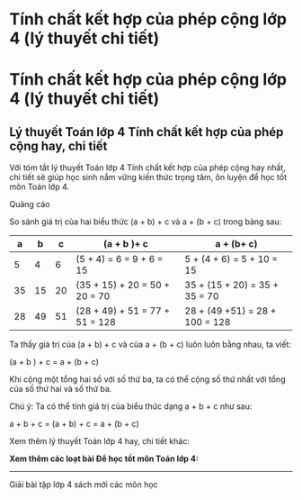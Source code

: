 # Tính chất kết hợp của phép cộng lớp 4 (lý thuyết chi tiết)

# Tính chất kết hợp của phép cộng lớp 4 (lý thuyết chi tiết)

## Lý thuyết Toán lớp 4 Tính chất kết hợp của phép cộng hay, chi tiết

Với tóm tắt lý thuyết Toán lớp 4 Tính chất kết hợp của phép cộng hay nhất, chi tiết sẽ giúp học sinh nắm vững kiến thức trọng tâm, ôn luyện để học tốt môn Toán lớp 4.

Quảng cáo

So sánh giá trị của hai biểu thức (a + b) + c và a + (b + c) trong bảng sau:

a | b | c | (a + b )+ c | a + (b+ c)  
---|---|---|---|---  
5 | 4 | 6 | (5 + 4) = 6 = 9 + 6 = 15 | 5 + (4 + 6) = 5 + 10 = 15  
35 | 15 | 20 | (35 + 15) + 20 = 50 + 20 = 70 | 35 + (15 + 20) = 35 + 35 = 70  
28 | 49 | 51 | (28 + 49) + 51 = 77 + 51 = 128 | 28 + (49 +51) = 28 + 100 = 128   
  
Ta thấy giá trị của (a + b) + c và của a + (b + c) luôn luôn bằng nhau, ta viết:

(a + b ) + c = a + (b + c)

Khi cộng một tổng hai số với số thứ ba, ta có thể cộng số thứ nhất với tổng của số thứ hai và số thứ ba. 

Chú ý: Ta có thể tính giá trị của biểu thức dạng a + b + c như sau:

a + b + c = (a + b) + c = a + (b + c)

Xem thêm lý thuyết Toán lớp 4 hay, chi tiết khác:

**Xem thêm các loạt bài Để học tốt môn Toán lớp 4:**

* * *

Giải bài tập lớp 4 sách mới các môn học
